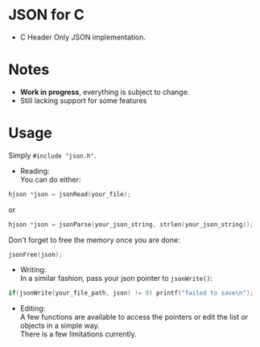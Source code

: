 # JSON for C  
* C Header Only JSON implementation.  
  
# Notes  
* **Work in progress**, everything is subject to change.  
* Still lacking support for some features  
  
# Usage  
Simply `#include "json.h"`.  
  
* Reading:  
You can do either:
```c
hjson *json = jsonRead(your_file);
```  
or  
```c
hjson *json = jsonParse(your_json_string, strlen(your_json_string));
```  
Don't forget to free the memory once you are done:  
```c
jsonFree(json);
```  
  
* Writing:  
In a similar fashion, pass your json pointer to `jsonWrite()`:  
```c
if(jsonWrite(your_file_path, json) != 0) printf("failed to save\n");
```  
  
* Editing:  
A few functions are available to access the pointers or edit the list or objects in a simple way.  
There is a few limitations currently.  